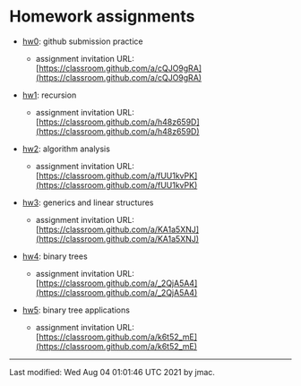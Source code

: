 # Homework assignments

* [hw0](hw0.docx): github submission practice
  - assignment invitation URL: [https://classroom.github.com/a/cQJO9gRA](https://classroom.github.com/a/cQJO9gRA)
* [hw1](hw1.docx): recursion
  - assignment invitation URL: [https://classroom.github.com/a/h48z659D](https://classroom.github.com/a/h48z659D)
* [hw2](hw2.docx): algorithm analysis
  - assignment invitation URL: [https://classroom.github.com/a/fUU1kvPK](https://classroom.github.com/a/fUU1kvPK)
* [hw3](hw3.docx): generics and linear structures
  - assignment invitation URL: [https://classroom.github.com/a/KA1a5XNJ](https://classroom.github.com/a/KA1a5XNJ)

* [hw4](hw4.docx): binary trees
  - assignment invitation URL: [https://classroom.github.com/a/_2QjA5A4](https://classroom.github.com/a/_2QjA5A4)

* [hw5](hw5.docx): binary tree applications
  - assignment invitation URL: [https://classroom.github.com/a/k6t52_mE](https://classroom.github.com/a/k6t52_mE)


<!---
* [hw6](hw6.docx): sorting
  - assignment invitation URL: []()
* [hw7](hw7.docx): hashing
  - assignment invitation URL: []()
* [hw8](hw8.docx): functional programming
  - assignment invitation URL: []()
* [hw9](hw9.docx): graphs
  - assignment invitation URL: []()
-->

----
Last modified: Wed Aug 04 01:01:46 UTC 2021 by jmac.
